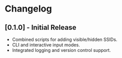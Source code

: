 # Changelog

## [0.1.0] - Initial Release
- Combined scripts for adding visible/hidden SSIDs.
- CLI and interactive input modes.
- Integrated logging and version control support.
